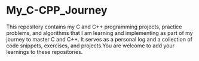 # My_C-CPP_Journey


This repository contains my C and C++ programming projects, practice problems, and algorithms that I am learning and implementing as part of my journey to master C and C++. It serves as a personal log and a collection of code snippets, exercises, and projects.You are welcome to add your learnings to these repositories.
